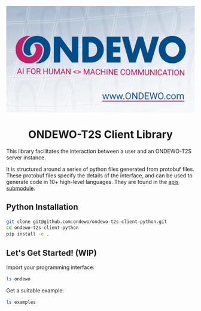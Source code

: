 <p align="center">
    <a href="https://www.ondewo.com">
      <img alt="ONDEWO Logo" src="https://raw.githubusercontent.com/ondewo/ondewo-logos/master/github/ondewo_logo_github_2.png"/>
    </a>
  <h1 align="center">
      ONDEWO-T2S Client Library
  </h1>
</p>


This library facilitates the interaction between a user and an ONDEWO-T2S server instance. 

It is structured around a series of python files generated from protobuf files. These protobuf files specify the details of the interface, and can be used to generate code in 10+ high-level languages. They are found in the [apis submodule](./ondewo-t2s-api).

Python Installation
-------------------

```bash
git clone git@github.com:ondewo/ondewo-t2s-client-python.git
cd ondewo-t2s-client-python
pip install -e .
```

Let's Get Started! (WIP)
------------------
Import your programming interface:
```bash
ls ondewo
```

Get a suitable example:
```bash
ls examples
```
